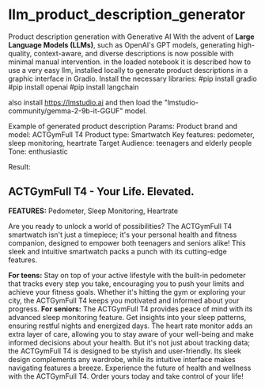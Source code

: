 # llm_product_description_generator
Product description generation with Generative AI
With the advent of **Large Language Models (LLMs)**, such as OpenAI's GPT models, generating high-quality, context-aware, and diverse descriptions is now possible with minimal manual intervention. 
in the loaded notebook it is described how to use a very easy llm, installed locally to generate product descriptions in a graphic interface in Gradio.
Install the necessary libraries:
 #pip install gradio
 #pip install openai
 #pip install langchain

also install https://lmstudio.ai and then load the "lmstudio-community/gemma-2-9b-it-GGUF" model.

Example of generated product description
Params:
 Product brand and model: ACTGymFull T4
 Product type: Smartwatch
 Key features: pedometer, sleep monitoring, heartrate
 Target Audience: teenagers and elderly people
 Tone: enthusiastic

Result:

##  ACTGymFull T4 - Your Life. Elevated.

**FEATURES:** Pedometer, Sleep Monitoring, Heartrate 

Are you ready to unlock a world of possibilities? The ACTGymFull T4 smartwatch isn't just a timepiece; it's your personal health and fitness companion, designed to empower both teenagers and seniors alike!  This sleek and intuitive smartwatch packs a punch with its cutting-edge features.

 **For teens:** Stay on top of your active lifestyle with the built-in pedometer that tracks every step you take, encouraging you to push your limits and achieve your fitness goals.  Whether it's hitting the gym or exploring your city, the ACTGymFull T4 keeps you motivated and informed about your progress. 
 **For seniors:**  The ACTGymFull T4 provides peace of mind with its advanced sleep monitoring feature. Get insights into your sleep patterns, ensuring restful nights and energized days. The heart rate monitor adds an extra layer of care, allowing you to stay aware of your well-being and make informed decisions about your health.
But it's not just about tracking data; the ACTGymFull T4 is designed to be stylish and user-friendly. Its sleek design complements any wardrobe, while its intuitive interface makes navigating features a breeze. 
Experience the future of health and wellness with the ACTGymFull T4. Order yours today and take control of your life! 


